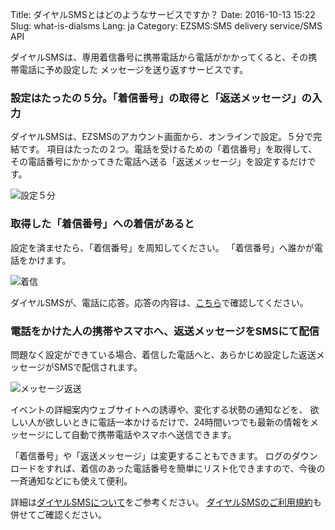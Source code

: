 Title: ダイヤルSMSとはどのようなサービスですか？
Date: 2016-10-13 15:22
Slug: what-is-dialsms
Lang: ja
Category: EZSMS:SMS delivery service/SMS API

ダイヤルSMSは、専用着信番号に携帯電話から電話がかかってくると、その携帯電話に予め設定した メッセージを送り返すサービスです。

### 設定はたったの５分。「着信番号」の取得と「返送メッセージ」の入力

ダイヤルSMSは、EZSMSのアカウント画面から、オンラインで設定。５分で完結です。
項目はたったの２つ。電話を受けるための「着信番号」を取得して、その電話番号にかかってきた電話へ送る「返送メッセージ」を設定するだけです。

![設定５分](/images/dialsms/dialsms_01ja.png)

### 取得した「着信番号」への着信があると

設定を済ませたら、「着信番号」を周知してください。
「着信番号」へ誰かが電話をかけます。

![着信](/images/dialsms/dialsms_02ja.png)

ダイヤルSMSが、電話に応答。応答の内容は、[こちら](https://help.xoxzo.com/ja/ezsms-sms-delivery-service/articles/how-will-the-dialsms-call-be-answered/)で確認してください。

### 電話をかけた人の携帯やスマホへ、返送メッセージをSMSにて配信

問題なく設定ができている場合、着信した電話へと、あらかじめ設定した返送メッセージがSMSで配信されます。

![メッセージ返送](/images/dialsms/dialsms_03ja.png)

イベントの詳細案内ウェブサイトへの誘導や、変化する状勢の通知などを、
欲しい人が欲しいときに電話一本かけるだけで、24時間いつでも最新の情報をメッセージにして自動で携帯電話やスマホへ送信できます。

「着信番号」や「返送メッセージ」は変更することもできます。
ログのダウンロードをすれば、着信のあった電話番号を簡単にリスト化できますので、今後の一斉通知などにも使えて便利。

詳細は[ダイヤルSMSについて](https://www.ezsms.biz/ja/faq/our-service/#dialsms)をご参考ください。
[ダイヤルSMSのご利用規約](https://www.ezsms.biz/ja/faq/dialsms-tos/)も併せてご確認ください。
